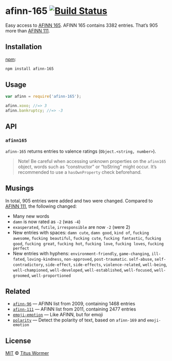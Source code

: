 # afinn-165 [![Build Status][travis-badge]][travis]

Easy access to [AFINN 165][afinn165].
AFINN 165 contains 3382 entries.  That’s 905 more than [AFINN 111][afinn111].

## Installation

[npm][]:

```bash
npm install afinn-165
```

## Usage

```js
var afinn = require('afinn-165');

afinn.xoxo; //=> 3
afinn.bankruptcy; //=> -3
```

## API

### `afinn165`

`afinn-165` returns entries to valence ratings (`Object.<string, number>`).

> Note!  Be careful when accessing unknown properties on the
> `afinn165` object, words such as “constructor” or “toString”
> might occur.  It’s recommended to use a `hasOwnProperty` check
> beforehand.

## Musings

In total, 905 entries were added and two were changed.  Compared to
[AFINN 111][afinn111], the following changed:

*   Many new words
*   `damn` is now rated as `-2` (was `-4`)
*   `exasperated`, `futile`, `irresponsible` are now `-2` (were 2)
*   New entries with spaces: `damn cute`, `damn good`, `kind of`,
    `fucking awesome`, `fucking beautiful`, `fucking cute`,
    `fucking fantastic`, `fucking good`, `fucking great`, `fucking hot`,
    `fucking love`, `fucking loves`, `fucking perfect`
*   New entries with hyphens: `environment-friendly`, `game-changing`,
    `ill-fated`, `loving-kindness`, `non-approved`, `post-traumatic`.
    `self-abuse`, `self-contradictory`, `side-effect`, `side-effects`,
    `violence-related`, `well-being`, `well-championed`, `well-developed`,
    `well-established`, `well-focused`, `well-groomed`, `well-proportioned`

## Related

*   [`afinn-96`](https://github.com/words/afinn-96)
    — AFINN list from 2009, containing 1468 entries
*   [`afinn-111`](https://github.com/words/afinn-111)
    — AFINN list from 2011, containing 2477 entries
*   [`emoji-emotion`](https://github.com/words/emoji-emotion)
    — Like AFINN, but for emoji
*   [`polarity`](https://github.com/words/polarity)
    — Detect the polarity of text, based on `afinn-169` and `emoji-emotion`

## License

[MIT][license] © [Titus Wormer][author]

<!-- Definitions -->

[travis-badge]: https://img.shields.io/travis/words/afinn-165.svg

[travis]: https://travis-ci.org/words/afinn-165

[npm]: https://docs.npmjs.com/cli/install

[license]: license

[author]: https://wooorm.com

[afinn165]: https://stackoverflow.com/questions/32750682/32845659#32845659

[afinn111]: https://github.com/words/afinn-111
